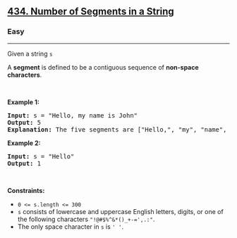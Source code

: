 <h2><a href="https://leetcode.com/problems/number-of-segments-in-a-string/">434. Number of Segments in a String</a></h2><h3>Easy</h3><hr><div><p><font papago-translate="splitted">Given a string </font><code>s</code></p>

<p>A <strong>segment</strong> is defined to be a contiguous sequence of <strong>non-space characters</strong>.</p>

<p>&nbsp;</p>
<p><strong class="example">Example 1:</strong></p>

<pre><strong>Input:</strong> s = "Hello, my name is John"
<strong>Output:</strong> 5
<strong>Explanation:</strong> The five segments are ["Hello,", "my", "name", "is", "John"]
</pre>

<p><strong class="example">Example 2:</strong></p>

<pre><strong>Input:</strong> s = "Hello"
<strong>Output:</strong> 1
</pre>

<p>&nbsp;</p>
<p><strong>Constraints:</strong></p>

<ul>
	<li><code>0 &lt;= s.length &lt;= 300</code></li>
	<li><code>s</code><font papago-translate="splitted"> consists of lowercase and uppercase English letters, digits, or one of the following characters </font><code>"!@#$%^&amp;*()_+-=',.:"</code><font papago-translate="splitted">.</font></li>
	<li><font papago-translate="splitted">The only space character in </font><code>s</code><font papago-translate="splitted"> is </font><code>' '</code><font papago-translate="splitted">.</font></li>
</ul>
</div>